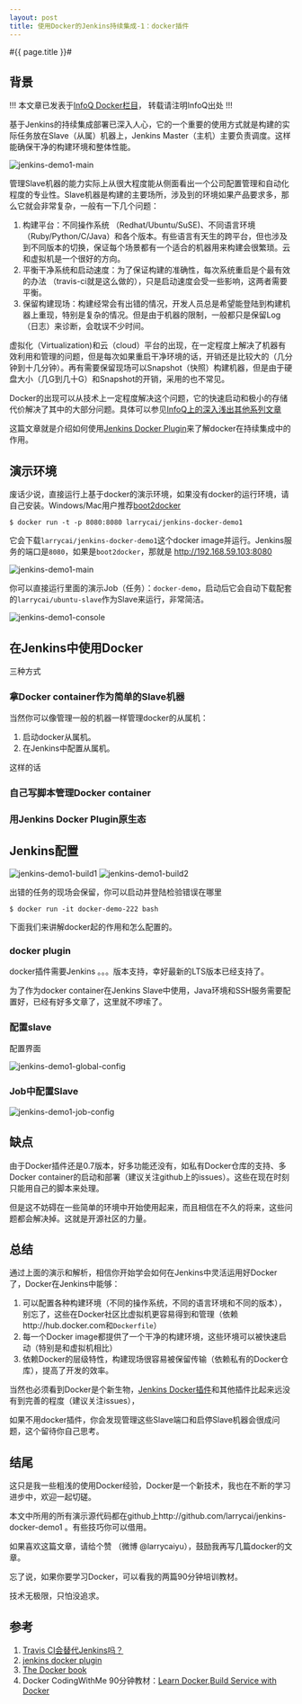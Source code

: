 ```yaml
---
layout: post
title: 使用Docker的Jenkins持续集成-1：docker插件
---
```

#{{ page.title }}#
## 背景 ##

!!! 本文章已发表于[InfoQ Docker栏目]()， 转载请注明InfoQ出处 !!!

基于Jenkins的持续集成部署已深入人心，它的一个重要的使用方式就是构建的实际任务放在Slave（从属）机器上，Jenkins Master（主机）主要负责调度。这样能确保干净的构建环境和整体性能。

![jenkins-demo1-main](http://larrycaiyu.com/images/jenkins-demo1-main.png)

管理Slave机器的能力实际上从很大程度能从侧面看出一个公司配置管理和自动化程度的专业性。Slave机器是构建的主要场所，涉及到的环境如果产品要求多，那么它就会非常复杂，一般有一下几个问题：

1. 构建平台：不同操作系统 （Redhat/Ubuntu/SuSE)、不同语言环境（Ruby/Python/C/Java）和各个版本。有些语言有天生的跨平台，但也涉及到不同版本的切换，保证每个场景都有一个适合的机器用来构建会很繁琐。云和虚拟机是一个很好的方向。
2. 平衡干净系统和启动速度：为了保证构建的准确性，每次系统重启是个最有效的办法 （travis-ci就是这么做的），只是启动速度会受一些影响，这两者需要平衡。
3. 保留构建现场：构建经常会有出错的情况，开发人员总是希望能登陆到构建机器上重现，特别是复杂的情况。但是由于机器的限制，一般都只是保留Log（日志）来诊断，会耽误不少时间。

虚拟化（Virtualization)和云（cloud）平台的出现，在一定程度上解决了机器有效利用和管理的问题，但是每次如果重启干净环境的话，开销还是比较大的（几分钟到十几分钟）。再有需要保留现场可以Snapshot（快照）构建机器，但是由于硬盘大小（几G到几十G）和Snapshot的开销，采用的也不常见。

Docker的出现可以从技术上一定程度解决这个问题，它的快速启动和极小的存储代价解决了其中的大部分问题。具体可以参见[InfoQ上的深入浅出其他系列文章](http://www.infoq.com/cn/dockers)

这篇文章就是介绍如何使用[Jenkins Docker Plugin][jenkins-docker-plugin]来了解docker在持续集成中的作用。


## 演示环境 ##

废话少说，直接运行上基于docker的演示环境，如果没有docker的运行环境，请自己安装。Windows/Mac用户推荐[boot2docker](http://boot2docker.com)

    $ docker run -t -p 8080:8080 larrycai/jenkins-docker-demo1

它会下载`larrycai/jenkins-docker-demo1`这个docker image并运行。Jenkins服务的端口是`8080`，如果是`boot2docker`，那就是 http://192.168.59.103:8080

![jenkins-demo1-main](http://larrycaiyu.com/images/jenkins-demo1-main.png)

你可以直接运行里面的演示Job（任务）：`docker-demo`，启动后它会自动下载配套的`larrycai/ubuntu-slave`作为Slave来运行，非常简洁。

![jenkins-demo1-console](http://larrycaiyu.com/images/jenkins-demo1-console.png)

## 在Jenkins中使用Docker ##
三种方式

### 拿Docker container作为简单的Slave机器 ###
当然你可以像管理一般的机器一样管理docker的从属机：

1. 启动docker从属机。
2. 在Jenkins中配置从属机。

这样的话

### 自己写脚本管理Docker container ###

### 用Jenkins Docker Plugin原生态 ###

## Jenkins配置 ##

![jenkins-demo1-build1](http://larrycaiyu.com/images/jenkins-demo1-build1.png)
![jenkins-demo1-build2](http://larrycaiyu.com/images/jenkins-demo1-build2.png)

出错的任务的现场会保留，你可以启动并登陆检验错误在哪里

    $ docker run -it docker-demo-222 bash

下面我们来讲解docker起的作用和怎么配置的。

### docker plugin ###

docker插件需要Jenkins 。。。版本支持，幸好最新的LTS版本已经支持了。

为了作为docker container在Jenkins Slave中使用，Java环境和SSH服务需要配置好，已经有好多文章了，这里就不啰嗦了。

### 配置slave ###

配置界面

![jenkins-demo1-global-config](http://larrycaiyu.com/images/jenkins-demo1-global-config.png)

### Job中配置Slave ###

![jenkins-demo1-job-config](http://larrycaiyu.com/images/jenkins-demo1-job-config.png)

## 缺点 ##

由于Docker插件还是0.7版本，好多功能还没有，如私有Docker仓库的支持、多Docker container的启动和部署（建议关注github上的issues）。这些在现在时刻只能用自己的脚本来处理。

但是这不妨碍在一些简单的环境中开始使用起来，而且相信在不久的将来，这些问题都会解决掉。这就是开源社区的力量。

## 总结 ##

通过上面的演示和解析，相信你开始学会如何在Jenkins中灵活运用好Docker了，Docker在Jenkins中能够：

1. 可以配置各种构建环境（不同的操作系统，不同的语言环境和不同的版本），别忘了，这些在Docker社区比虚拟机更容易得到和管理（依赖http://hub.docker.com和`Dockerfile`）
2. 每一个Docker image都提供了一个干净的构建环境，这些环境可以被快速启动（特别是和虚拟机相比）
3. 依赖Docker的层级特性，构建现场很容易被保留传输（依赖私有的Docker仓库），提高了开发的效率。

当然也必须看到Docker是个新生物，[Jenkins Docker插件][jenkins-docker-plugin]和其他插件比起来远没有到完善的程度（建议关注issues）， 

如果不用docker插件，你会发现管理这些Slave端口和启停Slave机器会很成问题，这个留待你自己思考。


## 结尾 ##

这只是我一些粗浅的使用Docker经验，Docker是一个新技术，我也在不断的学习进步中，欢迎一起切磋。

本文中所用的所有演示源代码都在github上http://github.com/larrycai/jenkins-docker-demo1 。有些技巧你可以借用。 

如果喜欢这篇文章，请给个赞 （微博 @larrycaiyu），鼓励我再写几篇docker的文章。

忘了说，如果你要学习Docker，可以看我的两篇90分钟培训教材。

技术无极限，只怕没追求。

## 参考 ##
1. [Travis CI会替代Jenkins吗？](http://larrycaiyu.com/2012/03/06/travis-ci-is-evolution.html)
2. [jenkins docker plugin](https://wiki.jenkins-ci.org/display/JENKINS/Docker+Plugin)
3. [The Docker book](http://www.dockerbook.com/) 
4. Docker CodingWithMe 90分钟教材：[Learn Docker](http://www.slideshare.net/larrycai/learn-docker-in-90-minutes),[Build Service with Docker](http://www.slideshare.net/larrycai/build-service-withdockerin90mins)

[jenkins-docker-plugin]: https://wiki.jenkins-ci.org/display/JENKINS/Docker+Plugin
    
 
 